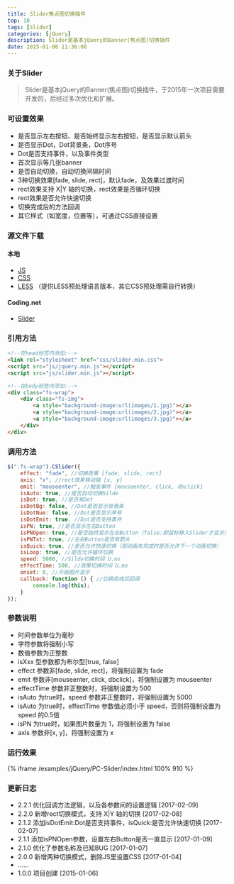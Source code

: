 ```yaml
---
title: Slider焦点图切换插件
top: 10
tags: [Slider]
categories: [jQuery]
description: Slider是基本jQuery的Banner(焦点图)切换插件
date: 2015-01-06 11:36:00
---
```


### 关于Slider
> Slider是基本jQuery的Banner(焦点图)切换插件，于2015年一次项目需要开发的，后经过多次优化和扩展。

<!-- more -->


### 可设置效果
- 是否显示左右按钮、是否始终显示左右按钮，是否显示默认箭头
- 是否显示Dot，Dot背景条，Dot序号
- Dot是否支持事件，以及事件类型
- 首次显示等几张banner
- 是否自动切换，自动切换间隔时间
- 3种切换效果[fade, slide, rect]，默认fade，及效果过渡时间
- rect效果支持 X|Y 轴的切换，rect效果是否循环切换
- rect效果是否允许快速切换
- 切换完成后的方法回调
- 其它样式（如宽度，位置等），可通过CSS直接设置



### 源文件下载
#### 本地
- [JS](/examples/jQuery/PC-Slider/js/slider.js)
- [CSS](/examples/jQuery/PC-Slider/css/slider.css)
- [LESS](/examples/jQuery/PC-Slider/css/slider.less) （提供LESS预处理语言版本，其它CSS预处理需自行转换）

#### Coding.net
- [Slider](https://coding.net/u/cymmint/p/cmin-Slider)



### 引用方法
``` html
<!--在head标签内添加:-->
<link rel="stylesheet" href="css/slider.min.css">
<script src="js/jquery.min.js"></script>
<script src="js/slider.min.js"></script>

<!--在body标签内添加:-->
<div class="fs-wrap">
    <div class="fs-img">
        <a style="background-image:url(images/1.jpg)"></a>
        <a style="background-image:url(images/2.jpg)"></a>
        <a style="background-image:url(images/3.jpg)"></a>
    </div>
</div>
```



### 调用方法
``` js
$(".fs-wrap").CSlider({
    effect: "fade", //切换效果 [fade, slide, rect]
    axis: "x", //rect效果移动轴 [x, y]
    emit: "mouseenter", //触发事件 [mouseenter, click, dbclick]
    isAuto: true, //是否自动切换Silde
    isDot: true, //是否有Dot
    isDotBg: false, //Dot是否显示背景条
    isDotNum: false, //Dot是否显示序号
    isDotEmit: true, //Dot是否支持事件
    isPN: true, //是否显示左右Button
    isPNOpen: true, //是否始终显示左右Button（false:即鼠标移入Slider才显示）
    isPNTxt: true, //左右Button是否有箭头
    isQuick: true, //是否允许快速切换（即动画未完成时是否允许下一个动画切换）
    isLoop: true, //是否允许循环切换
    speed: 5000, //Silde切换时间 U.ms
    effectTime: 500, //效果切换时间 U.ms
    onset: 0, //开始图片显示
    callback: function () { //切换完成后回调
        console.log(this);
    }
});
```



### 参数说明
- 时间参数单位为毫秒
- 字符参数将强制小写
- 数值参数为正整数
- isXxx 型参数都为布尔型[true, false]
- effect 参数非[fade, slide, rect]，将强制设置为 fade
- emit 参数非[mouseenter, click, dbclick]，将强制设置为 mouseenter
- effectTime 参数非正整数时，将强制设置为 500
- isAuto 为true时，speed 参数非正整数时，将强制设置为 5000
- isAuto 为true时，effectTime 参数值必须小于 speed，否则将强制设置为 speed 的0.5倍
- isPN 为true时，如果图片数量为 1，将强制设置为 false
- axis 参数非[x, y]，将强制设置为 x



### 运行效果
{% iframe /examples/jQuery/PC-Slider/index.html 100% 910 %}



### 更新日志
- 2.2.1 优化回调方法逻辑，以及各参数间的设置逻辑 [2017-02-09]
- 2.2.0 新增rect切换模式，支持 X|Y 轴的切换 [2017-02-08]
- 2.1.2 添加isDotEmit:Dot是否支持事件，isQuick:是否允许快速切换 [2017-02-07]
- 2.1.1 添加isPNOpen参数，设置左右Button是否一直显示 [2017-01-09]
- 2.1.0 优化了参数名称及已知BUG [2017-01-07]
- 2.0.0 新增两种切换模式，删除JS里设置CSS [2017-01-04]
- ……
- 1.0.0 项目创建 [2015-01-06]
